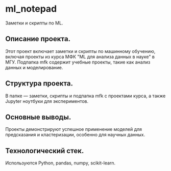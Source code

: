 # ml_notepad

Заметки и скрипты по ML.

## Описание проекта.
Этот проект включает заметки и скрипты по машинному обучению, включая проекты из курса МФК "ML для анализа данных в науке" в МГУ. Подпапка mfk содержит учебные проекты, такие как анализ данных и моделирование.

## Структура проекта.

В папке — заметки, скрипты и подпапка mfk с проектами курса, а также Jupyter ноутбуки для экспериментов.

## Основные выводы.

Проекты демонстрируют успешное применение моделей для предсказания и кластеризации, особенно для научных данных.

## Технологический стек.

Используются Python, pandas, numpy, scikit-learn.